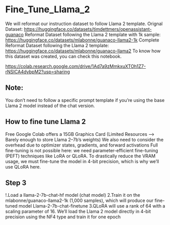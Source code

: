 # Fine_Tune_Llama_2

We will reformat our instruction dataset to follow Llama 2 template.
Orignal Dataset: https://huggingface.co/datasets/timdettmers/openassistant-guanaco
Reformat Dataset following the Llama 2 template with 1k sample: https://huggingface.co/datasets/mlabonne/guanaco-llama2-1k
Complete Reformat Dataset following the Llama 2 template: https://huggingface.co/datasets/mlabonne/guanaco-llama2
To know how this dataset was created, you can check this notebook.

https://colab.research.google.com/drive/1Ad7a9zMmkxuXTOh1Z7-rNSICA4dybpM2?usp=sharing

## Note:
You don’t need to follow a specific prompt template if you’re using the base Llama 2 model instead of the chat version.

## How to fine tune Llama 2
Free Google Colab offers a 15GB Graphics Card (Limited Resources --> Barely enough to store Llama 2–7b’s weights)
We also need to consider the overhead due to optimizer states, gradients, and forward activations
Full fine-tuning is not possible here: we need parameter-efficient fine-tuning (PEFT) techniques like LoRA or QLoRA.
To drastically reduce the VRAM usage, we must fine-tune the model in 4-bit precision, which is why we’ll use QLoRA here.

## Step 3
!.Load a llama-2-7b-chat-hf model (chat model)
2.Train it on the mlabonne/guanaco-llama2-1k (1,000 samples), which will produce our fine-tuned model Llama-2-7b-chat-finetune
3.QLoRA will use a rank of 64 with a scaling parameter of 16. We’ll load the Llama 2 model directly in 4-bit precision using the NF4 type and train it for one epoch
